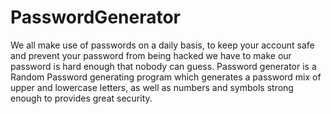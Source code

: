 # PasswordGenerator
We all make use of passwords on a daily basis, to keep your account safe and prevent your password from being hacked we have to make our password is hard enough that nobody can guess. Password generator is a Random Password generating program which generates a password mix of upper and lowercase letters, as well as numbers and symbols strong enough to provides great security.
